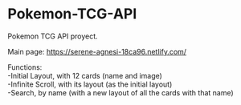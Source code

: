 # Pokemon-TCG-API
Pokemon TCG API proyect. 

Main page: https://serene-agnesi-18ca96.netlify.com/

Functions:  
    -Initial Layout, with 12 cards (name and image)     
    -Infinite Scroll, with its layout (as the initial layout)   
    -Search, by name (with a new layout of all the cards with that name)    
